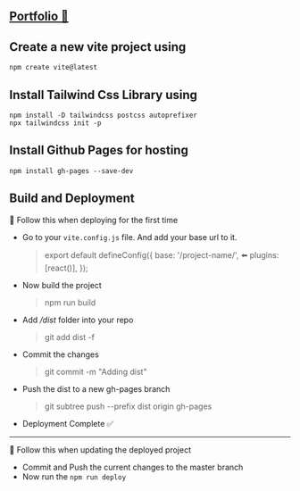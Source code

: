 ## [Portfolio 💖](https://crmrajat.github.io/portfolio/)

## Create a new vite project using

`npm create vite@latest`

## Install Tailwind Css Library using

```
npm install -D tailwindcss postcss autoprefixer
npx tailwindcss init -p
```

## Install Github Pages for hosting

```
npm install gh-pages --save-dev
```

## Build and Deployment

🚩 Follow this when deploying for the first time

-   Go to your `vite.config.js` file. And add your base url to it.

    > export default defineConfig({
    > base: '/project-name/', ⬅️
    > plugins: [react()],
    > });

-   Now build the project

    > npm run build

-   Add _/dist_ folder into your repo

    > git add dist -f

-   Commit the changes

    > git commit -m "Adding dist"

-   Push the dist to a new gh-pages branch

    > git subtree push --prefix dist origin gh-pages

-   Deployment Complete ✅

---

🚩 Follow this when updating the deployed project

-   Commit and Push the current changes to the master branch
-   Now run the `npm run deploy`
